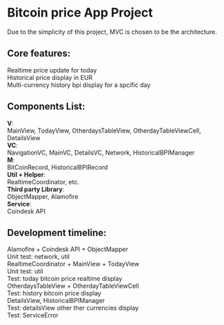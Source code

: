 # Bitcoin price App Project

Due to the simplicity of this project, MVC is chosen to be the architecture.  

## Core features:
Realtime price update for today  
Historical price display in EUR  
Multi-currency history bpi display for a spcific day  

## Components List:
**V**:  
MainView, TodayView, OtherdaysTableView, OtherdayTableViewCell, DetailsView  
**VC**:  
NavigationVC, MainVC, DetailsVC, Network, HistoricalBPIManager  
**M**:  
BitCoinRecord, HistoricalBPIRecord  
**Util + Helper**:  
RealtimeCoordinator, etc.  
**Third party Library**:  
ObjectMapper, Alamofire  
**Service**:  
Coindesk API  

## Development timeline:  
Alamofire + Coindesk API + ObjectMapper  
Unit test: network, util  
RealtimeCoordinator + MainView + TodayView  
Unit test: util  
Test: today bitcoin price realtime display  
OtherdaysTableView + OtherdayTableViewCell  
Test: history bitcoin price display  
DetailsView, HistoricalBPIManager  
Test: detailsView other ther currencies display  
Test: ServiceError  

